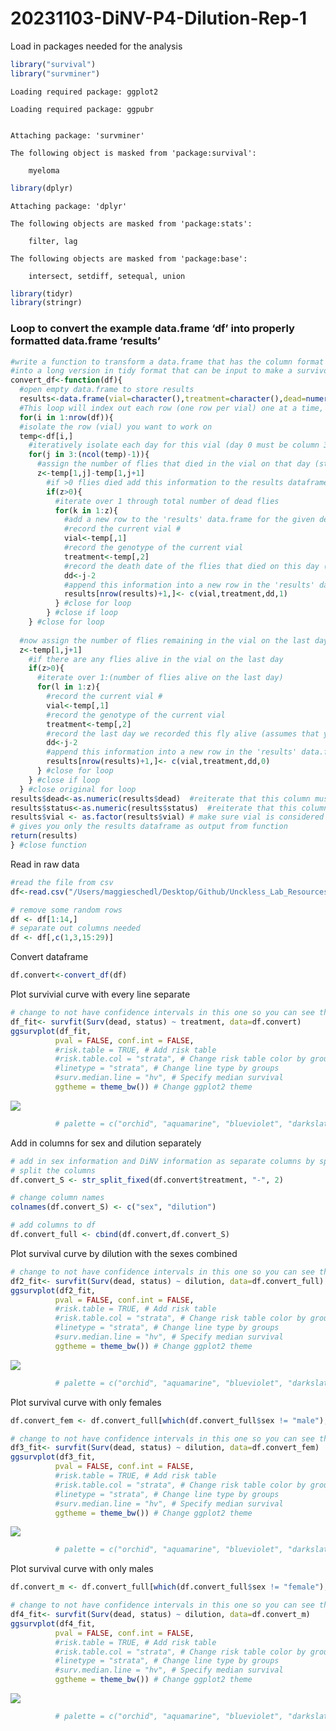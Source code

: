 # 20231103-DiNV-P4-Dilution-Rep-1

Load in packages needed for the analysis

``` r
library("survival")
library("survminer")
```

    Loading required package: ggplot2

    Loading required package: ggpubr


    Attaching package: 'survminer'

    The following object is masked from 'package:survival':

        myeloma

``` r
library(dplyr)
```


    Attaching package: 'dplyr'

    The following objects are masked from 'package:stats':

        filter, lag

    The following objects are masked from 'package:base':

        intersect, setdiff, setequal, union

``` r
library(tidyr)
library(stringr)
```

### Loop to convert the example data.frame ‘df’ into properly formatted data.frame ‘results’

``` r
#write a function to transform a data.frame that has the column format 'vial | treatment | D0 | D1 | D2...', with one row for each vial
#into a long version in tidy format that can be input to make a survivorship curve
convert_df<-function(df){
  #open empty data.frame to store results
  results<-data.frame(vial=character(),treatment=character(),dead=numeric(),status=numeric())
  #This loop will index out each row (one row per vial) one at a time, transform it into long format (one row per fly), and add the information to the empty data.frame called results
  for(i in 1:nrow(df)){
  #isolate the row (vial) you want to work on
  temp<-df[i,]
    #iteratively isolate each day for this vial (day 0 must be column 3, day 1 column 4, etc.). Loop stops the column before the last day
    for(j in 3:(ncol(temp)-1)){
      #assign the number of flies that died in the vial on that day (starting with day 1) to the variable 'z'
      z<-temp[1,j]-temp[1,j+1]
        #if >0 flies died add this information to the results dataframe
        if(z>0){
          #iterate over 1 through total number of dead flies
          for(k in 1:z){
            #add a new row to the 'results' data.frame for the given dead fly, specifying vial #, treatment, day died, and
            #record the current vial #
            vial<-temp[,1]
            #record the genotype of the current vial
            treatment<-temp[,2]
            #record the death date of the flies that died on this day (assumes that your input DF starts with day 0 in column 3)
            dd<-j-2
            #append this information into a new row in the 'results' data.frame, and add a '1' in the 4th column to indicate mortality
            results[nrow(results)+1,]<- c(vial,treatment,dd,1)
          } #close for loop
        } #close if loop
    } #close for loop
  
  #now assign the number of flies remaining in the vial on the last day (value in the last column of the row) to the variable 'z'
  z<-temp[1,j+1]
    #if there are any flies alive in the vial on the last day
    if(z>0){
      #iterate over 1:(number of flies alive on the last day)
      for(l in 1:z){
        #record the current vial #
        vial<-temp[,1]
        #record the genotype of the current vial
        treatment<-temp[,2]
        #record the last day we recorded this fly alive (assumes that your input DF starts with day 0 in column 3)
        dd<-j-2
        #append this information into a new row in the 'results' data.frame, and add a '0' in the 4th column to indicate that the fly made it to the end of the experiment
        results[nrow(results)+1,]<- c(vial,treatment,dd,0)
      } #close for loop
    } #close if loop
  } #close original for loop
results$dead<-as.numeric(results$dead)  #reiterate that this column must be class numeric
results$status<-as.numeric(results$status)  #reiterate that this column must be class numeric
results$vial <- as.factor(results$vial) # make sure vial is considered a factor
# gives you only the results dataframe as output from function 
return(results) 
} #close function
```

Read in raw data

``` r
#read the file from csv
df<-read.csv("/Users/maggieschedl/Desktop/Github/Unckless_Lab_Resources/Infection_survival_analyses/20231103-dilution-rep-1/20231103-sheet.csv")

# remove some random rows 
df <- df[1:14,]
# separate out columns needed
df <- df[,c(1,3,15:29)]
```

Convert dataframe

``` r
df.convert<-convert_df(df)
```

Plot survivial curve with every line separate

``` r
# change to not have confidence intervals in this one so you can see them 
df_fit<- survfit(Surv(dead, status) ~ treatment, data=df.convert)
ggsurvplot(df_fit,
          pval = FALSE, conf.int = FALSE,
          #risk.table = TRUE, # Add risk table
          #risk.table.col = "strata", # Change risk table color by groups
          #linetype = "strata", # Change line type by groups
          #surv.median.line = "hv", # Specify median survival
          ggtheme = theme_bw()) # Change ggplot2 theme
```

![](20231103-DiNV-P4-Dilution-Rep-1_files/figure-commonmark/unnamed-chunk-5-1.png)

``` r
          # palette = c("orchid", "aquamarine", "blueviolet", "darkslategray3")) + ylab("Survival Proporation") + xlab("Days post injection")
```

Add in columns for sex and dilution separately

``` r
# add in sex information and DiNV information as separate columns by splitting the treatment column 
# split the columns 
df.convert_S <- str_split_fixed(df.convert$treatment, "-", 2)

# change column names
colnames(df.convert_S) <- c("sex", "dilution")

# add columns to df 
df.convert_full <- cbind(df.convert,df.convert_S)
```

Plot survival curve by dilution with the sexes combined

``` r
# change to not have confidence intervals in this one so you can see them 
df2_fit<- survfit(Surv(dead, status) ~ dilution, data=df.convert_full)
ggsurvplot(df2_fit,
          pval = FALSE, conf.int = FALSE,
          #risk.table = TRUE, # Add risk table
          #risk.table.col = "strata", # Change risk table color by groups
          #linetype = "strata", # Change line type by groups
          #surv.median.line = "hv", # Specify median survival
          ggtheme = theme_bw()) # Change ggplot2 theme
```

![](20231103-DiNV-P4-Dilution-Rep-1_files/figure-commonmark/unnamed-chunk-7-1.png)

``` r
          # palette = c("orchid", "aquamarine", "blueviolet", "darkslategray3")) + ylab("Survival Proporation") + xlab("Days post injection")
```

Plot survival curve with only females

``` r
df.convert_fem <- df.convert_full[which(df.convert_full$sex != "male"),]

# change to not have confidence intervals in this one so you can see them 
df3_fit<- survfit(Surv(dead, status) ~ dilution, data=df.convert_fem)
ggsurvplot(df3_fit,
          pval = FALSE, conf.int = FALSE,
          #risk.table = TRUE, # Add risk table
          #risk.table.col = "strata", # Change risk table color by groups
          #linetype = "strata", # Change line type by groups
          #surv.median.line = "hv", # Specify median survival
          ggtheme = theme_bw()) # Change ggplot2 theme
```

![](20231103-DiNV-P4-Dilution-Rep-1_files/figure-commonmark/unnamed-chunk-8-1.png)

``` r
          # palette = c("orchid", "aquamarine", "blueviolet", "darkslategray3")) + ylab("Survival Proporation") + xlab("Days post injection")
```

Plot survival curve with only males

``` r
df.convert_m <- df.convert_full[which(df.convert_full$sex != "female"),]

# change to not have confidence intervals in this one so you can see them 
df4_fit<- survfit(Surv(dead, status) ~ dilution, data=df.convert_m)
ggsurvplot(df4_fit,
          pval = FALSE, conf.int = FALSE,
          #risk.table = TRUE, # Add risk table
          #risk.table.col = "strata", # Change risk table color by groups
          #linetype = "strata", # Change line type by groups
          #surv.median.line = "hv", # Specify median survival
          ggtheme = theme_bw()) # Change ggplot2 theme
```

![](20231103-DiNV-P4-Dilution-Rep-1_files/figure-commonmark/unnamed-chunk-9-1.png)

``` r
          # palette = c("orchid", "aquamarine", "blueviolet", "darkslategray3")) + ylab("Survival Proporation") + xlab("Days post injection")
```
